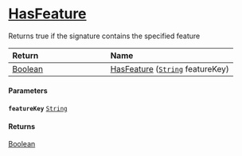 # [HasFeature](./Signature--HasFeature.md)

Returns true if the signature contains the specified feature

| <span>Return&nbsp;&nbsp;&nbsp;&nbsp;&nbsp;&nbsp;&nbsp;&nbsp;&nbsp;&nbsp;&nbsp;&nbsp;&nbsp;&nbsp;&nbsp;&nbsp;&nbsp;&nbsp;&nbsp;&nbsp;&nbsp;&nbsp;&nbsp;&nbsp;&nbsp;&nbsp;&nbsp;&nbsp;&nbsp;&nbsp;</span> | Name | 
| :--- | :--- | 
| [Boolean](https://docs.microsoft.com/en-us/dotnet/api/System.Boolean) | [HasFeature](./Signature--HasFeature.md) ([`String`](https://docs.microsoft.com/en-us/dotnet/api/System.String) featureKey) | 


#### Parameters
**`featureKey`**  [`String`](https://docs.microsoft.com/en-us/dotnet/api/System.String)<br>
#### Returns
[Boolean](https://docs.microsoft.com/en-us/dotnet/api/System.Boolean)<br>
